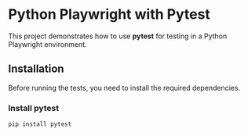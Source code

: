 # Python Playwright with Pytest

This project demonstrates how to use **pytest** for testing in a Python Playwright environment.

## Installation

Before running the tests, you need to install the required dependencies.

### Install pytest
```bash
pip install pytest